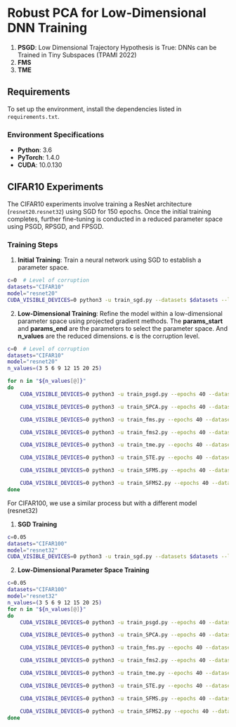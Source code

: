 # Robust PCA for Low-Dimensional DNN Training


1. **PSGD**: Low Dimensional Trajectory Hypothesis is True: DNNs can be Trained in Tiny Subspaces (TPAMI 2022)
2. **FMS**
3. **TME**


## Requirements

To set up the environment, install the dependencies listed in `requirements.txt`.

### Environment Specifications

- **Python**: 3.6
- **PyTorch**: 1.4.0
- **CUDA**: 10.0.130

## CIFAR10 Experiments

The CIFAR10 experiments involve training a ResNet architecture (`resnet20`.`resnet32`) using SGD for 150 epochs. Once the initial training completes, further fine-tuning is conducted in a reduced parameter space using PSGD, RPSGD, and FPSGD.

### Training Steps

1. **Initial Training**: Train a neural network using SGD to establish a parameter space.


```bash
c=0  # Level of corruption
datasets="CIFAR10"
model="resnet20"
CUDA_VISIBLE_DEVICES=0 python3 -u train_sgd.py --datasets $datasets --lr 0.1 --corrupt $c --arch=$model --epochs=150 --save-dir=save_labelnoise${c}_${model} |& tee -a log_$model
```

2. **Low-Dimensional Training**: Refine the model within a low-dimensional parameter space using projected gradient methods. The **params_start** and **params_end** are the parameters to select the parameter space. And **n_values** are the reduced dimensions. **c** is the corruption level.

```bash
c=0  # Level of corruption
datasets="CIFAR10"
model="resnet20"
n_values=(3 5 6 9 12 15 20 25)

for n in "${n_values[@]}"
do
    CUDA_VISIBLE_DEVICES=0 python3 -u train_psgd.py --epochs 40 --datasets $datasets --lr 1 --corrupt $c --params_start 0 --params_end 81 --batch-size 128 --n_components $n --arch=$model --save-dir=save_labelnoise${c}_${model} |& tee -a log_${model}_n${n}

    CUDA_VISIBLE_DEVICES=0 python3 -u train_SPCA.py --epochs 40 --datasets $datasets --lr 1 --corrupt $c --params_start 0 --params_end 81 --batch-size 128 --n_components $n --arch=$model --save-dir=save_labelnoise${c}_${model} |& tee -a log_${model}_n${n}

    CUDA_VISIBLE_DEVICES=0 python3 -u train_fms.py --epochs 40 --datasets $datasets --lr 1 --corrupt $c --params_start 0 --params_end 81 --batch-size 128 --n_components $n --arch=$model --save-dir=save_labelnoise${c}_${model} |& tee -a log_${model}_n${n}

    CUDA_VISIBLE_DEVICES=0 python3 -u train_fms2.py --epochs 40 --datasets $datasets --lr 1 --corrupt $c --params_start 0 --params_end 81 --batch-size 128 --n_components $n --arch=$model --save-dir=save_labelnoise${c}_${model} |& tee -a log_${model}_n${n}

    CUDA_VISIBLE_DEVICES=0 python3 -u train_tme.py --epochs 40 --datasets $datasets --lr 1 --corrupt $c --params_start 0 --params_end 81 --batch-size 128 --n_components $n --arch=$model --save-dir=save_labelnoise${c}_${model} |& tee -a log_${model}_n${n}

    CUDA_VISIBLE_DEVICES=0 python3 -u train_STE.py --epochs 40 --datasets $datasets --lr 1 --corrupt $c --params_start 0 --params_end 81 --batch-size 128 --n_components $n --arch=$model --save-dir=save_labelnoise${c}_${model} |& tee -a log_${model}_n${n}

    CUDA_VISIBLE_DEVICES=0 python3 -u train_SFMS.py --epochs 40 --datasets $datasets --lr 1 --corrupt $c --params_start 0 --params_end 81 --batch-size 128 --n_components $n --arch=$model --save-dir=save_labelnoise${c}_${model} |& tee -a log_${model}_n${n}

    CUDA_VISIBLE_DEVICES=0 python3 -u train_SFMS2.py --epochs 40 --datasets $datasets --lr 1 --corrupt $c --params_start 0 --params_end 81 --batch-size 128 --n_components $n --arch=$model --save-dir=save_labelnoise${c}_${model} |& tee -a log_${model}_n${n}
done
```

For CIFAR100, we use a similar process but with a different model (resnet32)
1. **SGD Training**
```bash
c=0.05
datasets="CIFAR100"
model="resnet32"
CUDA_VISIBLE_DEVICES=0 python3 -u train_sgd.py --datasets $datasets --lr 0.1 --corrupt $c --arch=$model --epochs=150  --save-dir=save_labelnoise$c\_$model |& tee -a log_$model
```
2. **Low-Dimensional Parameter Space Training**
```bash
c=0.05
datasets="CIFAR100"
model="resnet32"
n_values=(3 5 6 9 12 15 20 25)
for n in "${n_values[@]}"
do
    CUDA_VISIBLE_DEVICES=0 python3 -u train_psgd.py --epochs 40 --datasets $datasets --lr 1 --corrupt $c --params_start 0 --params_end 81 --batch-size 128 --n_components $n --arch=$model --save-dir=save_labelnoise${c}_${model} |& tee -a log_${model}_n${n}

    CUDA_VISIBLE_DEVICES=0 python3 -u train_SPCA.py --epochs 40 --datasets $datasets --lr 1 --corrupt $c --params_start 0 --params_end 81 --batch-size 128 --n_components $n --arch=$model --save-dir=save_labelnoise${c}_${model} |& tee -a log_${model}_n${n}

    CUDA_VISIBLE_DEVICES=0 python3 -u train_fms.py --epochs 40 --datasets $datasets --lr 1 --corrupt $c --params_start 0 --params_end 81 --batch-size 128 --n_components $n --arch=$model --save-dir=save_labelnoise${c}_${model} |& tee -a log_${model}_n${n}

    CUDA_VISIBLE_DEVICES=0 python3 -u train_fms2.py --epochs 40 --datasets $datasets --lr 1 --corrupt $c --params_start 0 --params_end 81 --batch-size 128 --n_components $n --arch=$model --save-dir=save_labelnoise${c}_${model} |& tee -a log_${model}_n${n}

    CUDA_VISIBLE_DEVICES=0 python3 -u train_tme.py --epochs 40 --datasets $datasets --lr 1 --corrupt $c --params_start 0 --params_end 81 --batch-size 128 --n_components $n --arch=$model --save-dir=save_labelnoise${c}_${model} |& tee -a log_${model}_n${n}

    CUDA_VISIBLE_DEVICES=0 python3 -u train_STE.py --epochs 40 --datasets $datasets --lr 1 --corrupt $c --params_start 0 --params_end 81 --batch-size 128 --n_components $n --arch=$model --save-dir=save_labelnoise${c}_${model} |& tee -a log_${model}_n${n}

    CUDA_VISIBLE_DEVICES=0 python3 -u train_SFMS.py --epochs 40 --datasets $datasets --lr 1 --corrupt $c --params_start 0 --params_end 81 --batch-size 128 --n_components $n --arch=$model --save-dir=save_labelnoise${c}_${model} |& tee -a log_${model}_n${n}

    CUDA_VISIBLE_DEVICES=0 python3 -u train_SFMS2.py --epochs 40 --datasets $datasets --lr 1 --corrupt $c --params_start 0 --params_end 81 --batch-size 128 --n_components $n --arch=$model --save-dir=save_labelnoise${c}_${model} |& tee -a log_${model}_n${n}
done
```
